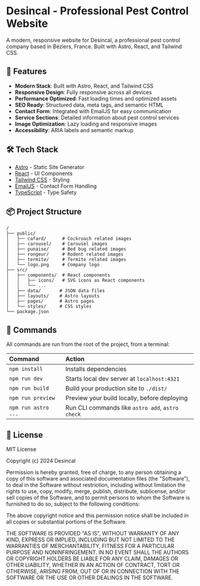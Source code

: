 # Desincal - Professional Pest Control Website

A modern, responsive website for Desincal, a professional pest control company based in Béziers, France. Built with Astro, React, and Tailwind CSS.

## 🚀 Features

- **Modern Stack**: Built with Astro, React, and Tailwind CSS
- **Responsive Design**: Fully responsive across all devices
- **Performance Optimized**: Fast loading times and optimized assets
- **SEO Ready**: Structured data, meta tags, and semantic HTML
- **Contact Form**: Integrated with EmailJS for easy communication
- **Service Sections**: Detailed information about pest control services
- **Image Optimization**: Lazy loading and responsive images
- **Accessibility**: ARIA labels and semantic markup

## 🛠️ Tech Stack

- [Astro](https://astro.build) - Static Site Generator
- [React](https://reactjs.org) - UI Components
- [Tailwind CSS](https://tailwindcss.com) - Styling
- [EmailJS](https://www.emailjs.com) - Contact Form Handling
- [TypeScript](https://www.typescriptlang.org) - Type Safety

## 📦 Project Structure

```text
/
├── public/
│   ├── cafard/      # Cockroach related images
│   ├── carousel/    # Carousel images
│   ├── punaise/     # Bed bug related images
│   ├── rongeur/     # Rodent related images
│   ├── termite/     # Termite related images
│   └── logo.png     # Company logo
├── src/
│   ├── components/  # React components
│   │   ├── icons/   # SVG icons as React components
│   │   └── ...
│   ├── data/       # JSON data files
│   ├── layouts/    # Astro layouts
│   ├── pages/      # Astro pages
│   └── styles/     # CSS styles
└── package.json
```

## 🧞 Commands

All commands are run from the root of the project, from a terminal:

| Command                   | Action                                           |
| :------------------------ | :----------------------------------------------- |
| `npm install`             | Installs dependencies                            |
| `npm run dev`             | Starts local dev server at `localhost:4321`      |
| `npm run build`           | Build your production site to `./dist/`          |
| `npm run preview`         | Preview your build locally, before deploying     |
| `npm run astro ...`       | Run CLI commands like `astro add`, `astro check` |

## 📝 License

MIT License

Copyright (c) 2024 Desincal

Permission is hereby granted, free of charge, to any person obtaining a copy
of this software and associated documentation files (the "Software"), to deal
in the Software without restriction, including without limitation the rights
to use, copy, modify, merge, publish, distribute, sublicense, and/or sell
copies of the Software, and to permit persons to whom the Software is
furnished to do so, subject to the following conditions:

The above copyright notice and this permission notice shall be included in all
copies or substantial portions of the Software.

THE SOFTWARE IS PROVIDED "AS IS", WITHOUT WARRANTY OF ANY KIND, EXPRESS OR
IMPLIED, INCLUDING BUT NOT LIMITED TO THE WARRANTIES OF MERCHANTABILITY,
FITNESS FOR A PARTICULAR PURPOSE AND NONINFRINGEMENT. IN NO EVENT SHALL THE
AUTHORS OR COPYRIGHT HOLDERS BE LIABLE FOR ANY CLAIM, DAMAGES OR OTHER
LIABILITY, WHETHER IN AN ACTION OF CONTRACT, TORT OR OTHERWISE, ARISING FROM,
OUT OF OR IN CONNECTION WITH THE SOFTWARE OR THE USE OR OTHER DEALINGS IN THE
SOFTWARE.